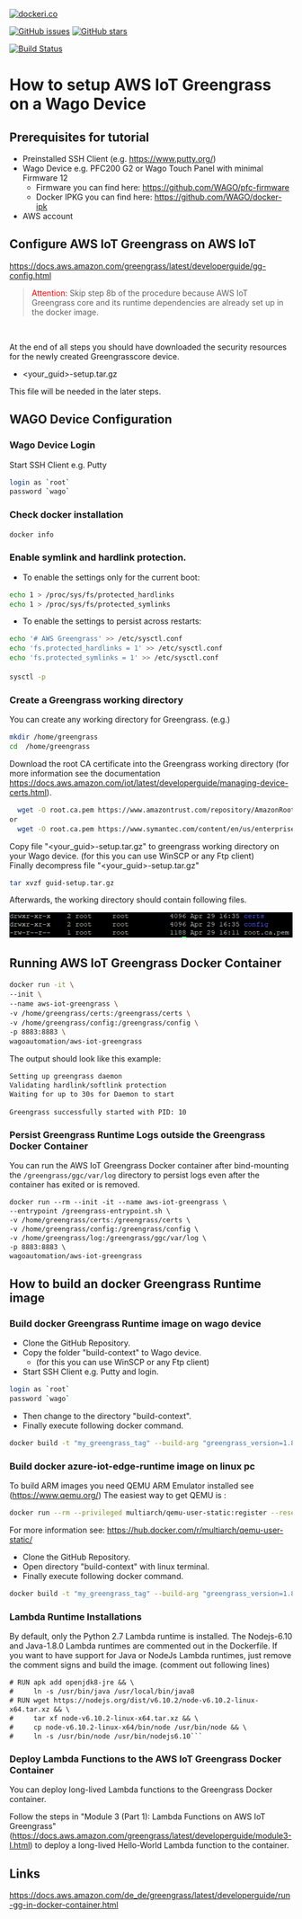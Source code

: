 [![dockeri.co](https://dockeri.co/image/wagoautomation/aws-iot-greengrass)](https://hub.docker.com/r/wagoautomation/aws-iot-greengrass)

[![GitHub issues](https://img.shields.io/github/issues/WAGO/aws-iot-greengrass.svg "GitHub issues")](https://github.com/WAGO/aws-iot-greengrass/issues)
[![GitHub stars](https://img.shields.io/github/stars/WAGO/aws-iot-greengrass.svg "GitHub stars")](https://github.com/WAGO/aws-iot-greengrass/stargazers)

[![Build Status](https://dev.azure.com/WagoAutomation/aws-iot-greengrass/_apis/build/status/WAGO.aws-iot-greengrass?branchName=azure-pipelines)](https://dev.azure.com/WagoAutomation/aws-iot-greengrass/_build/latest?definitionId=1&branchName=azure-pipelines)

# How to setup AWS IoT Greengrass on a Wago Device

## Prerequisites for tutorial
- Preinstalled SSH Client (e.g. https://www.putty.org/)
- Wago Device e.g. PFC200 G2 or Wago Touch Panel with minimal Firmware 12
  - Firmware you can find here: https://github.com/WAGO/pfc-firmware
  - Docker IPKG you can find here: https://github.com/WAGO/docker-ipk
- AWS account 
 

 ## Configure AWS IoT Greengrass on AWS IoT
 https://docs.aws.amazon.com/greengrass/latest/developerguide/gg-config.html 

> <span style="color:red;"> Attention: </span> Skip step 8b of the procedure because AWS IoT Greengrass core and its runtime dependencies are already set up in the docker image.
<br> 

At the end of all steps you should have downloaded the security resources for the newly created Greengrasscore device. 
- <your_guid>-setup.tar.gz <br>

This file will be needed in the later steps. 

## WAGO Device Configuration

### Wago Device Login
Start SSH Client e.g. Putty 
 ```bash
login as `root`
password `wago`
 ```
### Check docker installation
```bash
docker info
 ```

### Enable symlink and hardlink protection. 
* To enable the settings only for the current boot:

``` bash
echo 1 > /proc/sys/fs/protected_hardlinks
echo 1 > /proc/sys/fs/protected_symlinks
```

* To enable the settings to persist across restarts:

``` bash
echo '# AWS Greengrass' >> /etc/sysctl.conf
echo 'fs.protected_hardlinks = 1' >> /etc/sysctl.conf
echo 'fs.protected_symlinks = 1' >> /etc/sysctl.conf

sysctl -p
```

### Create a Greengrass working directory

You can create any working directory for Greengrass. (e.g.)

``` bash
mkdir /home/greengrass
cd  /home/greengrass
```

Download the root CA certificate into the Greengrass working directory (for more information see the documentation https://docs.aws.amazon.com/iot/latest/developerguide/managing-device-certs.html).

``` bash
  wget -O root.ca.pem https://www.amazontrust.com/repository/AmazonRootCA1.pem
or
  wget -O root.ca.pem https://www.symantec.com/content/en/us/enterprise/verisign/roots/VeriSign-Class%203-Public-Primary-Certification-Authority-G5.pem
```

Copy file "<your_guid>-setup.tar.gz" to greengrass working directory on your Wago device. (for this you can use WinSCP or any Ftp client) <br> 
Finally decompress file "<your_guid>-setup.tar.gz"

``` bash
tar xvzf guid-setup.tar.gz
```

Afterwards, the working directory should contain following files.
<br>
<div style="text-align">
<img src="images/working_folder.png"
     alt="working_folder"/>
</div>

## Running AWS IoT Greengrass Docker Container

``` bash
docker run -it \
--init \
--name aws-iot-greengrass \
-v /home/greengrass/certs:/greengrass/certs \
-v /home/greengrass/config:/greengrass/config \
-p 8883:8883 \
wagoautomation/aws-iot-greengrass
```

The output should look like this example:
```
Setting up greengrass daemon
Validating hardlink/softlink protection
Waiting for up to 30s for Daemon to start

Greengrass successfully started with PID: 10
```

### Persist Greengrass Runtime Logs outside the Greengrass Docker Container
You can run the AWS IoT Greengrass Docker container after bind-mounting the ```/greengrass/ggc/var/log``` directory to persist logs even after the container has exited or is removed.
```
docker run --rm --init -it --name aws-iot-greengrass \
--entrypoint /greengrass-entrypoint.sh \
-v /home/greengrass/certs:/greengrass/certs \
-v /home/greengrass/config:/greengrass/config \
-v /home/greengrass/log:/greengrass/ggc/var/log \
-p 8883:8883 \
wagoautomation/aws-iot-greengrass
```

## How to build an docker Greengrass Runtime image

### Build docker Greengrass Runtime image on wago device
- Clone the GitHub Repository.
- Copy the folder "build-context" to Wago device. 
  - (for this you can use WinSCP or any Ftp client) 
- Start SSH Client e.g. Putty  and login.
 ```bash
login as `root`
password `wago`
 ```
- Then change to the directory "build-context".
- Finally execute following docker command. 

```bash
docker build -t "my_greengrass_tag" --build-arg "greengrass_version=1.8.1" .
```

### Build docker azure-iot-edge-runtime image on linux pc
To build ARM images you need QEMU ARM Emulator installed see (https://www.qemu.org/) 
The easiest way to get QEMU is :
```bash
docker run --rm --privileged multiarch/qemu-user-static:register --reset
```
For more information see: https://hub.docker.com/r/multiarch/qemu-user-static/

- Clone the GitHub Repository.
- Open directory "build-context" with linux terminal.
- Finally execute following docker command. 

```bash
docker build -t "my_greengrass_tag" --build-arg "greengrass_version=1.8.1" .
```


### Lambda Runtime Installations
By default, only the Python 2.7 Lambda runtime is installed. The Nodejs-6.10 and Java-1.8.0 Lambda runtimes are commented out in the Dockerfile. If you want to have support for Java or NodeJs Lambda runtimes, just remove the comment signs and build the image. (comment out following lines)  

```
# RUN apk add openjdk8-jre && \
#     ln -s /usr/bin/java /usr/local/bin/java8
# RUN wget https://nodejs.org/dist/v6.10.2/node-v6.10.2-linux-x64.tar.xz && \
#     tar xf node-v6.10.2-linux-x64.tar.xz && \
#     cp node-v6.10.2-linux-x64/bin/node /usr/bin/node && \
#     ln -s /usr/bin/node /usr/bin/nodejs6.10```
```

### Deploy Lambda Functions to the AWS IoT Greengrass Docker Container


You can deploy long-lived Lambda functions to the Greengrass Docker container.

Follow the steps in "Module 3 (Part 1): Lambda Functions on AWS IoT Greengrass" (https://docs.aws.amazon.com/greengrass/latest/developerguide/module3-I.html) to deploy a long-lived Hello-World Lambda function to the container.

## Links

https://docs.aws.amazon.com/de_de/greengrass/latest/developerguide/run-gg-in-docker-container.html